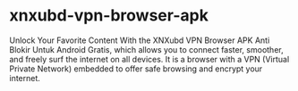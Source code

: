 # xnxubd-vpn-browser-apk
Unlock Your Favorite Content With the XNXubd VPN Browser APK Anti Blokir Untuk Android Gratis, which allows you to connect faster, smoother, and freely surf the internet on all devices. It is a browser with a VPN (Virtual Private Network) embedded to offer safe browsing and encrypt your internet.
